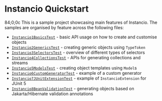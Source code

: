 # Instancio Quickstart
84;0;0c
This is a sample project showcasing main features of Instancio.
The samples are organised by feature across the following files:

- [`Instancio1BasicsTest`](src/test/java/org/example/Instancio1BasicsTest.java) - basic API usage on how to create and customise objects
- [`Instancio2GenericsTest`](src/test/java/org/example/Instancio2GenericsTest.java) - creating generic objects using `TypeToken`
- [`Instancio3SelectorsTest`](src/test/java/org/example/Instancio3SelectorsTest.java) - overview of different types of selectors
- [`Instancio4CollectionsTest`](src/test/java/org/example/Instancio4CollectionsTest.java) - APIs for generating collections and streams
- [`Instancio5ModelsTest`](src/test/java/org/example/Instancio5ModelsTest.java) - creating object templates using `Model`s
- [`Instancio6CustomGeneratorTest`](src/test/java/org/example/Instancio6CustomGeneratorTest.java) - example of a custom generator
- [`Instancio7JUnitExtensionTest`](src/test/java/org/example/Instancio7JUnitExtensionTest.java) - example of `InstancioExtension` for JUnit 5
- [`Instancio8BeanValidationTest`](src/test/java/org/example/InstancioBeanValidationTest.java) - generating objects based on Jakarta/Hibernate validation annotations
